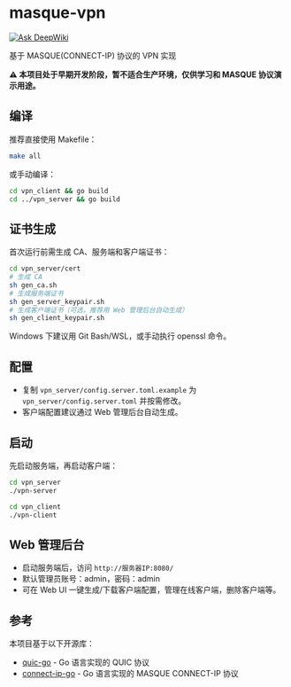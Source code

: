 # masque-vpn

[![Ask DeepWiki](https://deepwiki.com/badge.svg)](https://deepwiki.com/iselt/masque-vpn)

基于 MASQUE(CONNECT-IP) 协议的 VPN 实现

**⚠ 本项目处于早期开发阶段，暂不适合生产环境，仅供学习和 MASQUE 协议演示用途。**

## 编译

推荐直接使用 Makefile：

```bash
make all
```

或手动编译：

```bash
cd vpn_client && go build
cd ../vpn_server && go build
```

## 证书生成

首次运行前需生成 CA、服务端和客户端证书：

```bash
cd vpn_server/cert
# 生成 CA
sh gen_ca.sh
# 生成服务端证书
sh gen_server_keypair.sh
# 生成客户端证书（可选，推荐用 Web 管理后台自动生成）
sh gen_client_keypair.sh
```
Windows 下建议用 Git Bash/WSL，或手动执行 openssl 命令。

## 配置

- 复制 `vpn_server/config.server.toml.example` 为 `vpn_server/config.server.toml` 并按需修改。
- 客户端配置建议通过 Web 管理后台自动生成。

## 启动

先启动服务端，再启动客户端：

```bash
cd vpn_server
./vpn-server
```

```bash
cd vpn_client
./vpn-client
```

## Web 管理后台

- 启动服务端后，访问 `http://服务器IP:8080/`
- 默认管理员账号：admin，密码：admin
- 可在 Web UI 一键生成/下载客户端配置，管理在线客户端，删除客户端等。

## 参考

本项目基于以下开源库：

* [quic-go](https://github.com/quic-go/quic-go) - Go 语言实现的 QUIC 协议
* [connect-ip-go](https://github.com/quic-go/connect-ip-go) - Go 语言实现的 MASQUE CONNECT-IP 协议
